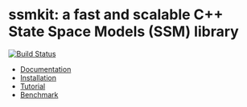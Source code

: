 ssmkit: a fast and scalable C++ State Space Models (SSM) library
=================================================================
[![Build Status](https://travis-ci.org/vahid-bastani/ssmkit.svg?branch=master)](https://travis-ci.org/vahid-bastani/ssmkit)

- [Documentation](http://vahid-bastani.gitlab.io/ssmkit/)
- [Installation](http://vahid-bastani.gitlab.io/ssmkit/install.html)
- [Tutorial](http://vahid-bastani.gitlab.io/ssmkit/tutorial_constant_velocity.html)
- [Benchmark](http://vahid-bastani.gitlab.io/ssmkit/benchmark.html)



